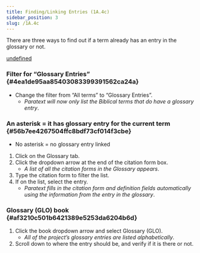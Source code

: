 ```yaml
---
title: Finding/Linking Entries (1A.4c)
sidebar_position: 3
slug: /1A.4c
---
```




There are three ways to find out if a term already has an entry in the glossary or not.


[undefined](https://manual.paratext.org/Video-summaries/Stage-1/Additional/1A.4c#filter-for-glossary-entries)


### Filter for “Glossary Entries” {#4ea1de95aa85403083399391562ca24a}

- Change the filter from “All terms” to “Glossary Entries”.
	- _Paratext will now only list the Biblical terms that do have a glossary entry_.

### An asterisk = it has glossary entry for the current term {#56b7ee4267504ffc8bdf73cf014f3cbe}

- No asterisk = no glossary entry linked
1. Click on the Glossary tab.
1. Click the dropdown arrow at the end of the citation form box.
	- _A list of all the citation forms in the Glossary appears_.
1. Type the citation form to filter the list.
1. If on the list, select the entry.
	- _Paratext fills in the citation form and definition fields automatically using the information from the entry in the glossary_.

### Glossary (GLO) book {#af3210c501b6421389e5253da6204b6d}

1. Click the book dropdown arrow and select Glossary (GLO).
	- _All of the project’s glossary entries are listed alphabetically_.
1. Scroll down to where the entry should be, and verify if it is there or not.
